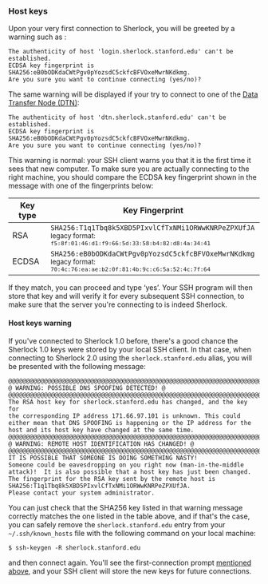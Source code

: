 ### Host keys

Upon your very first connection to Sherlock, you will be greeted by a warning
such as :

    The authenticity of host 'login.sherlock.stanford.edu' can't be established.
    ECDSA key fingerprint is SHA256:eB0bODKdaCWtPgv0pYozsdC5ckfcBFVOxeMwrNKdkmg.
    Are you sure you want to continue connecting (yes/no)?

The same warning will be displayed if your try to connect to one of the [Data
Transfer Node (DTN)][url_dtn]:

    The authenticity of host 'dtn.sherlock.stanford.edu' can't be established.
    ECDSA key fingerprint is SHA256:eB0bODKdaCWtPgv0pYozsdC5ckfcBFVOxeMwrNKdkmg.
    Are you sure you want to continue connecting (yes/no)?


This warning is normal: your SSH client warns you that it is the first time it
sees that new computer. To make sure you are actually connecting to the right
machine, you should compare the ECDSA key fingerprint shown in the message with
one of the fingerprints below:

Key type | Key Fingerprint
---------|----------------
RSA      | `SHA256:T1q1Tbq8k5XBD5PIxvlCfTxNMi1ORWwKNRPeZPXUfJA`<br/><small>legacy format: `f5:8f:01:46:d1:f9:66:5d:33:58:b4:82:d8:4a:34:41`</small>
ECDSA    | `SHA256:eB0bODKdaCWtPgv0pYozsdC5ckfcBFVOxeMwrNKdkmg`<br/><small>legacy format: `70:4c:76:ea:ae:b2:0f:81:4b:9c:c6:5a:52:4c:7f:64`</small>


If they match, you can proceed and type ‘yes’. Your SSH program will then store
that key and will verify it for every subsequent SSH connection, to make sure
that the server you're connecting to is indeed Sherlock.


#### Host keys warning

If you've connected to Sherlock 1.0 before, there's a good chance the
Sherlock 1.0 keys were stored by your local SSH client. In that case, when
connecting to Sherlock 2.0 using the `sherlock.stanford.edu` alias, you
will be presented with the following message:

    @@@@@@@@@@@@@@@@@@@@@@@@@@@@@@@@@@@@@@@@@@@@@@@@@@@@@@@@@@@@@@@@@@@@@@@
    @ WARNING: POSSIBLE DNS SPOOFING DETECTED! @
    @@@@@@@@@@@@@@@@@@@@@@@@@@@@@@@@@@@@@@@@@@@@@@@@@@@@@@@@@@@@@@@@@@@@@@@
    The RSA host key for sherlock.stanford.edu has changed, and the key for
    the corresponding IP address 171.66.97.101 is unknown. This could
    either mean that DNS SPOOFING is happening or the IP address for the
    host and its host key have changed at the same time.
    @@@@@@@@@@@@@@@@@@@@@@@@@@@@@@@@@@@@@@@@@@@@@@@@@@@@@@@@@@@@@@@@@@@@@@@
    @ WARNING: REMOTE HOST IDENTIFICATION HAS CHANGED! @
    @@@@@@@@@@@@@@@@@@@@@@@@@@@@@@@@@@@@@@@@@@@@@@@@@@@@@@@@@@@@@@@@@@@@@@@
    IT IS POSSIBLE THAT SOMEONE IS DOING SOMETHING NASTY!
    Someone could be eavesdropping on you right now (man-in-the-middle
    attack)!  It is also possible that a host key has just been changed.
    The fingerprint for the RSA key sent by the remote host is
    SHA256:T1q1Tbq8k5XBD5PIxvlCfTxNMi1ORWwKNRPeZPXUfJA.
    Please contact your system administrator.

You can just check that the SHA256 key listed in that warning message
correctly matches the one listed in the table above, and if that's the
case, you can safely remove the `sherlock.stanford.edu` entry from your
`~/.ssh/known_hosts` file with the following command on your local machine:

    $ ssh-keygen -R sherlock.stanford.edu

and then connect again. You'll see the first-connection prompt [mentioned
above](#host-keys), and your SSH client will store the new keys for future
connections.



[comment]: #  (link URLs -----------------------------------------------------)

[url_dtn]:	/docs/storage/data-transfer.md#data-transfer-nodes-dtns
